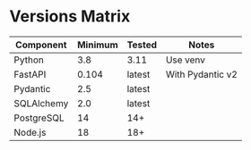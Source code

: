 # Versions Matrix

| Component | Minimum | Tested | Notes |
|---|---|---|---|
| Python | 3.8 | 3.11 | Use venv |
| FastAPI | 0.104 | latest | With Pydantic v2 |
| Pydantic | 2.5 | latest |  |
| SQLAlchemy | 2.0 | latest |  |
| PostgreSQL | 14 | 14+ |  |
| Node.js | 18 | 18+ |  |